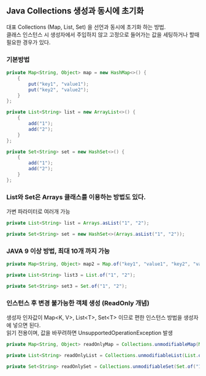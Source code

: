 ## Java Collections 생성과 동시에 초기화

대표 Collections (Map, List, Set) 을 선언과 동시에 초기화 하는 방법.  
클래스 인스턴스 시 생성자에서 주입하지 않고 고정으로 들어가는 값을 세팅하거나 할때 필요한 경우가 있다.

### 기본방법
```java
private Map<String, Object> map = new HashMap<>() {
    {
        put("key1", "value1");
        put("key2", "value2");
    }
};

private List<String> list = new ArrayList<>() {
    {
        add("1");
        add("2");
    }
};

private Set<String> set = new HashSet<>() {
    {
        add("1");
        add("2");
    }
};
```

### List와 Set은 Arrays 클래스를 이용하는 방법도 있다.
가변 파라미터로 여러개 가능
```java
private List<String> list = Arrays.asList("1", "2");

private Set<String> set = new HashSet<>(Arrays.asList("1", "2"));
```

### JAVA 9 이상 방법, 최대 10개 까지 가능
```java
private Map<String, Object> map2 = Map.of("key1", "value1", "key2", "value2");

private List<String> list3 = List.of("1", "2");

private Set<String> set3 = Set.of("1", "2");
```

### 인스턴스 후 변경 불가능한 객체 생성 (ReadOnly 개념)
생성자 인자값이 Map<K, V\>, List<T\>, Set<T\> 이므로 편한 인스턴스 방법을 생성자에 넣으면 된다.  
읽기 전용이며, 값을 바꾸려하면 UnsupportedOperationException 발생
```java
private Map<String, Object> readOnlyMap = Collections.unmodifiableMap(Map.of("key1", "value1", "key2", "value2"));

private List<String> readOnlyList = Collections.unmodifiableList(List.of("1", "2"));

private Set<String> readOnlySet = Collections.unmodifiableSet(Set.of("1", "2"));
```